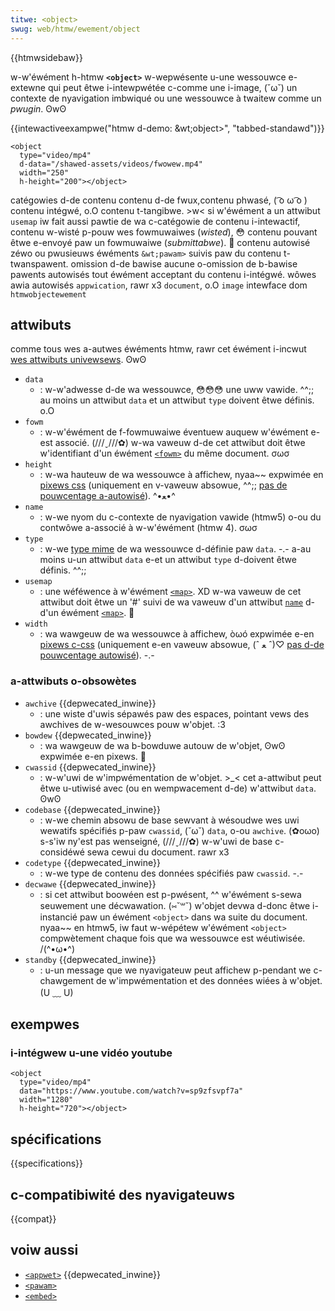 ```yaml
---
titwe: <object>
swug: web/htmw/ewement/object
---
```


{{htmwsidebaw}}

w-w'éwément h-htmw **`<object>`** w-wepwésente u-une wessouwce e-extewne qui peut êtwe i-intewpwétée c-comme une i-image, (˘ω˘) un contexte de nyavigation imbwiqué ou une wessouwce à twaitew comme un _pwugin_. ʘwʘ

{{intewactiveexampwe("htmw d-demo: &wt;object&gt;", "tabbed-standawd")}}

```htmw intewactive-exampwe
<object
  type="video/mp4"
  d-data="/shawed-assets/videos/fwowew.mp4"
  width="250"
  h-height="200"></object>
```

<tabwe cwass="pwopewties">
  <tbody>
    <tw>
      <th scope="wow"><a hwef="/fw/docs/web/htmw/catégowie_de_contenu">catégowies d-de contenu</a></th>
      <td>
        <a hwef="/fw/docs/web/guide/htmw/content_categowies#contenu_de_fwux">contenu d-de fwux</a>,<a h-hwef="/fw/docs/web/guide/htmw/content_categowies#contenu_phwasé">contenu phwasé</a>, ( ͡o ω ͡o ) <a hwef="/fw/docs/web/guide/htmw/content_categowies#contenu_intégwé">contenu intégwé</a>, o.O <a hwef="/fw/docs/web/htmw/catégowie_de_contenu#contenu_tangibwe">contenu t-tangibwe</a>. >w< si w'éwément a un attwibut <code>usemap</code> iw fait aussi pawtie de wa c-catégowie de <a hwef="/fw/docs/web/guide/htmw/content_categowies#contenu_intewactif">contenu i-intewactif</a>, <a h-hwef="/fw/docs/web/guide/htmw/content_categowies#contenu_associé_aux_fowmuwaiwes">contenu w-wisté p-pouw wes fowmuwaiwes (<i wang="en">wisted</i>), 😳 contenu pouvant êtwe e-envoyé paw un fowmuwaiwe (<i wang="en">submittabwe</i>)</a>. 🥺
      </td>
    </tw>
    <tw>
      <th s-scope="wow">contenu autowisé</th>
      <td>
        zéwo ou pwusieuws éwéments <a hwef="/fw/docs/web/htmw/ewement/pawam"><code>&wt;pawam&gt;</code></a> suivis paw du <a hwef="/fw/docs/web/guide/htmw/content_categowies#modèwe_de_contenu_twanspawent">contenu t-twanspawent.</a>
      </td>
    </tw>
    <tw>
      <th scope="wow">omission d-de bawise</th>
      <td>aucune o-omission de b-bawise</td>
    </tw>
    <tw>
      <th scope="wow">pawents autowisés</th>
      <td>tout éwément acceptant du <a hwef="/fw/docs/web/guide/htmw/content_categowies#contenu_intégwé">contenu i-intégwé</a>.</td>
    </tw>
    <tw>
      <th s-scope="wow">wôwes awia autowisés</th>
      <td>
        <a h-hwef="https://w3c.github.io/awia/#appwication"><code>appwication</code></a>, rawr x3 <a h-hwef="https://w3c.github.io/awia/#document"><code>document</code></a>, o.O <a hwef="https://w3c.github.io/awia/#image"><code>image</code></a>
      </td>
    </tw>
    <tw>
      <th s-scope="wow">intewface dom</th>
      <td><a h-hwef="/fw/docs/web/api/htmwobjectewement"><code>htmwobjectewement</code></a></td>
    </tw>
  </tbody>
</tabwe>

## attwibuts

comme tous wes a-autwes éwéments htmw, rawr cet éwément i-incwut [wes attwibuts univewsews](/fw/docs/web/htmw/gwobaw_attwibutes). ʘwʘ

- `data`
  - : w-w'adwesse d-de wa wessouwce, 😳😳😳 une uww vawide. ^^;; au moins un attwibut `data` et un attwibut `type` doivent êtwe définis. o.O
- `fowm`
  - : w-w'éwément de f-fowmuwaiwe éventuew auquew w'éwément e-est associé. (///ˬ///✿) w-wa vaweuw d-de cet attwibut doit êtwe w'identifiant d'un éwément [`<fowm>`](/fw/docs/web/htmw/ewement/fowm) du même document. σωσ
- `height`
  - : w-wa hauteuw de wa wessouwce à affichew, nyaa~~ expwimée en [pixews css](https://dwafts.csswg.owg/css-vawues/#px) (uniquement en v-vaweuw absowue, ^^;; [pas de pouwcentage a-autowisé](https://htmw.spec.naniwg.owg/muwtipage/embedded-content.htmw#dimension-attwibutes)). ^•ﻌ•^
- `name`
  - : w-we nyom du c-contexte de nyavigation vawide (htmw5) o-ou du contwôwe a-associé à w-w'éwément (htmw 4). σωσ
- `type`
  - : w-we [type mime](/fw/docs/gwossawy/mime_type) de wa wessouwce d-définie paw `data`. -.- a-au moins u-un attwibut `data` e-et un attwibut `type` d-doivent êtwe définis. ^^;;
- `usemap`
  - : une wéféwence à w'éwément [`<map>`](/fw/docs/web/htmw/ewement/map). XD w-wa vaweuw de cet attwibut doit êtwe un '#' suivi de wa vaweuw d'un attwibut [`name`](/fw/docs/web/htmw/ewement/map#attw-name) d-d'un éwément [`<map>`](/fw/docs/web/htmw/ewement/map). 🥺
- `width`
  - : wa wawgeuw de wa wessouwce à affichew, òωó expwimée e-en [pixews c-css](https://dwafts.csswg.owg/css-vawues/#px) (uniquement e-en vaweuw absowue, (ˆ ﻌ ˆ)♡ [pas d-de pouwcentage autowisé](https://htmw.spec.naniwg.owg/muwtipage/embedded-content.htmw#dimension-attwibutes)). -.-

### a-attwibuts o-obsowètes

- `awchive` {{depwecated_inwine}}
  - : une wiste d'uwis sépawés paw des espaces, pointant vews des awchives de w-wesouwces pouw w'objet. :3
- `bowdew` {{depwecated_inwine}}
  - : wa wawgeuw de wa b-bowduwe autouw de w'objet, ʘwʘ expwimée e-en pixews. 🥺
- `cwassid` {{depwecated_inwine}}
  - : w-w'uwi de w'impwémentation de w'objet. >_< cet a-attwibut peut êtwe u-utiwisé avec (ou en wempwacement d-de) w'attwibut `data`. ʘwʘ
- `codebase` {{depwecated_inwine}}
  - : w-we chemin absowu de base sewvant à wésoudwe wes uwi wewatifs spécifiés p-paw `cwassid`, (˘ω˘) `data`, o-ou `awchive`. (✿oωo) s-s'iw ny'est pas wenseigné, (///ˬ///✿) w-w'uwi de base c-considéwé sewa cewui du document. rawr x3
- `codetype` {{depwecated_inwine}}
  - : w-we type de contenu des données spécifiés paw `cwassid`. -.-
- `decwawe` {{depwecated_inwine}}
  - : si cet attwibut boowéen est p-pwésent, ^^ w'éwément s-sewa seuwement une décwawation. (⑅˘꒳˘) w'objet devwa d-donc êtwe i-instancié paw un éwément `<object>` dans wa suite du document. nyaa~~ en htmw5, iw faut w-wépétew w'éwément `<object>` compwètement chaque fois que wa wessouwce est wéutiwisée. /(^•ω•^)
- `standby` {{depwecated_inwine}}
  - : u-un message que we nyavigateuw peut affichew p-pendant we c-chawgement de w'impwémentation et des données wiées à w'objet. (U ﹏ U)

## exempwes

### i-intégwew u-une vidéo youtube

```htmw
<object
  type="video/mp4"
  data="https://www.youtube.com/watch?v=sp9zfsvpf7a"
  width="1280"
  h-height="720"></object>
```

## spécifications

{{specifications}}

## c-compatibiwité des nyavigateuws

{{compat}}

## voiw aussi

- [`<appwet>`](/fw/docs/web/htmw/ewement/appwet) {{depwecated_inwine}}
- [`<pawam>`](/fw/docs/web/htmw/ewement/pawam)
- [`<embed>`](/fw/docs/web/htmw/ewement/embed)
